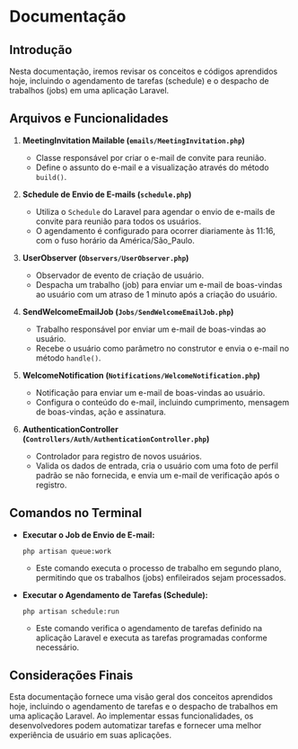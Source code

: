 
# Documentação

## Introdução
Nesta documentação, iremos revisar os conceitos e códigos aprendidos hoje, incluindo o agendamento de tarefas (schedule) e o despacho de trabalhos (jobs) em uma aplicação Laravel.

## Arquivos e Funcionalidades
1. **MeetingInvitation Mailable (`emails/MeetingInvitation.php`)**
   - Classe responsável por criar o e-mail de convite para reunião.
   - Define o assunto do e-mail e a visualização através do método `build()`.

2. **Schedule de Envio de E-mails (`schedule.php`)**
   - Utiliza o `Schedule` do Laravel para agendar o envio de e-mails de convite para reunião para todos os usuários.
   - O agendamento é configurado para ocorrer diariamente às 11:16, com o fuso horário da América/São_Paulo.

3. **UserObserver (`Observers/UserObserver.php`)**
   - Observador de evento de criação de usuário.
   - Despacha um trabalho (job) para enviar um e-mail de boas-vindas ao usuário com um atraso de 1 minuto após a criação do usuário.

4. **SendWelcomeEmailJob (`Jobs/SendWelcomeEmailJob.php`)**
   - Trabalho responsável por enviar um e-mail de boas-vindas ao usuário.
   - Recebe o usuário como parâmetro no construtor e envia o e-mail no método `handle()`.

5. **WelcomeNotification (`Notifications/WelcomeNotification.php`)**
   - Notificação para enviar um e-mail de boas-vindas ao usuário.
   - Configura o conteúdo do e-mail, incluindo cumprimento, mensagem de boas-vindas, ação e assinatura.

6. **AuthenticationController (`Controllers/Auth/AuthenticationController.php`)**
   - Controlador para registro de novos usuários.
   - Valida os dados de entrada, cria o usuário com uma foto de perfil padrão se não fornecida, e envia um e-mail de verificação após o registro.

## Comandos no Terminal
- **Executar o Job de Envio de E-mail:**
  ```
  php artisan queue:work
  ```
  - Este comando executa o processo de trabalho em segundo plano, permitindo que os trabalhos (jobs) enfileirados sejam processados.

- **Executar o Agendamento de Tarefas (Schedule):**
  ```
  php artisan schedule:run
  ```
  - Este comando verifica o agendamento de tarefas definido na aplicação Laravel e executa as tarefas programadas conforme necessário.

## Considerações Finais
Esta documentação fornece uma visão geral dos conceitos aprendidos hoje, incluindo o agendamento de tarefas e o despacho de trabalhos em uma aplicação Laravel. Ao implementar essas funcionalidades, os desenvolvedores podem automatizar tarefas e fornecer uma melhor experiência de usuário em suas aplicações.
